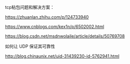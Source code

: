 tcp粘包问题和解决方案：

https://zhuanlan.zhihu.com/p/124733940

https://www.cnblogs.com/kex1n/p/6502002.html

https://blog.csdn.net/msdnwolaile/article/details/50769708





如何让 UDP 保证其可靠性

http://blog.chinaunix.net/uid-31439230-id-5762941.html